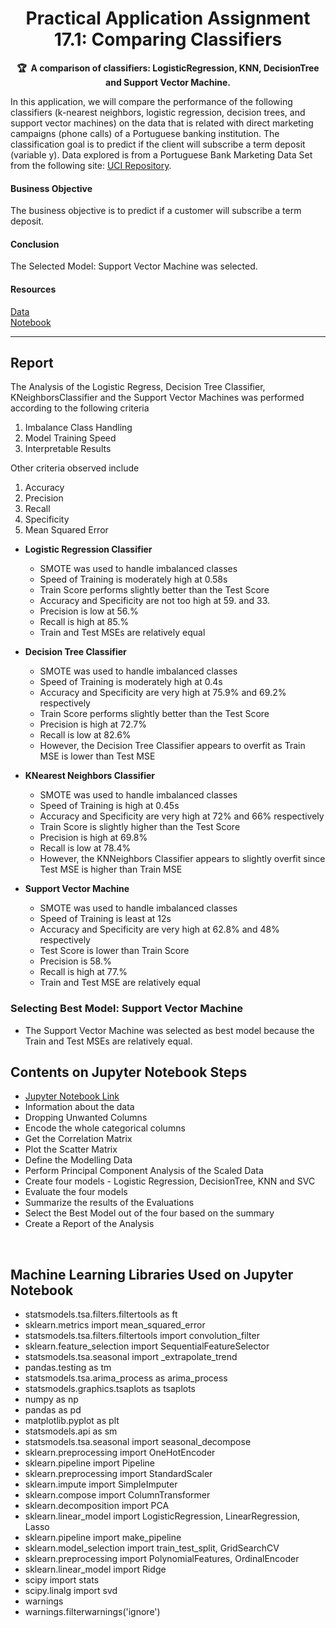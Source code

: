 <!-- markdownlint-disable --><h1 align="center">   Practical Application Assignment 17.1: Comparing Classifiers     <br></h1><p align="center">    <strong>🏆&nbsp; A comparison of classifiers: LogisticRegression, KNN, DecisionTree and Support Vector Machine.</strong></p>In this application, we will compare the performance of the following classifiers (k-nearest neighbors, logistic regression, decision trees, and support vector machines) on the data that is related with direct marketing campaigns (phone calls) of a Portuguese banking institution. The classification goal is to predict if the client will subscribe a term deposit (variable y). Data explored is from a Portuguese Bank Marketing Data Set from the following site: [UCI Repository](https://archive.ics.uci.edu/ml/datasets/bank+marketing). #### Business ObjectiveThe business objective is to predict if a customer will subscribe a term deposit.#### ConclusionThe Selected Model: Support Vector Machine was selected.#### Resources[Data](https://archive.ics.uci.edu/dataset/222/bank+marketing) <br>[Notebook](https://github.com/AtulTrikha/MarketingCampaign/blob/main/WillClientSubscribeTermDeposit.ipynb)---## ReportThe Analysis of the Logistic Regress, Decision Tree Classifier, KNeighborsClassifier and the Support Vector Machines was performed according to the following criteria1. Imbalance Class Handling2. Model Training Speed3. Interpretable ResultsOther criteria observed include1. Accuracy2. Precision3. Recall4. Specificity5. Mean Squared Error- **Logistic Regression Classifier**    - SMOTE was used to handle imbalanced classes    - Speed of Training is moderately high at 0.58s    - Train Score performs slightly better than the Test Score    - Accuracy and Specificity are not too high at 59. and 33.    - Precision is low at 56.%    - Recall is high at 85.%    - Train and Test MSEs are relatively equal- **Decision Tree Classifier**    - SMOTE was used to handle imbalanced classes    - Speed of Training is moderately high at 0.4s    - Accuracy and Specificity are very high at 75.9% and 69.2% respectively    - Train Score performs slightly better than the Test Score    - Precision is high at 72.7%    - Recall is low at 82.6%    - However, the Decision Tree Classifier appears to overfit as Train MSE is lower than Test MSE- **KNearest Neighbors Classifier**    - SMOTE was used to handle imbalanced classes    - Speed of Training is high at 0.45s    - Accuracy and Specificity are very high at 72% and 66% respectively    - Train Score is slightly higher than the Test Score    - Precision is high at 69.8%    - Recall is low at 78.4%    - However, the KNNeighbors Classifier appears to slightly overfit since Test MSE is higher than Train MSE    - **Support Vector Machine**    - SMOTE was used to handle imbalanced classes    - Speed of Training is least at 12s    - Accuracy and Specificity are very high at 62.8% and 48% respectively    - Test Score is lower than Train Score    - Precision is 58.%    - Recall is high at 77.%    - Train and Test MSE are relatively equal### Selecting Best Model: Support Vector Machine- The Support Vector Machine was selected as best model because the Train and Test MSEs are relatively equal.## Contents on Jupyter Notebook Steps- [Jupyter Notebook Link](https://github.com/AtulTrikha/MarketingCampaign/blob/main/WillClientSubscribeTermDeposit.ipynb)- Information about the data- Dropping Unwanted Columns- Encode the whole categorical columns- Get the Correlation Matrix- Plot the Scatter Matrix- Define the Modelling Data- Perform Principal Component Analysis of the Scaled Data- Create four models - Logistic Regression, DecisionTree, KNN and SVC- Evaluate the four models- Summarize the results of the Evaluations- Select the Best Model out of the four based on the summary- Create a Report of the Analysis<br>## Machine Learning Libraries Used on Jupyter Notebook- statsmodels.tsa.filters.filtertools as ft- sklearn.metrics import mean_squared_error- statsmodels.tsa.filters.filtertools import convolution_filter- sklearn.feature_selection import SequentialFeatureSelector- statsmodels.tsa.seasonal import _extrapolate_trend- pandas.testing as tm- statsmodels.tsa.arima_process as arima_process- statsmodels.graphics.tsaplots as tsaplots- numpy as np- pandas as pd- matplotlib.pyplot as plt- statsmodels.api as sm- statsmodels.tsa.seasonal import seasonal_decompose- sklearn.preprocessing import OneHotEncoder- sklearn.pipeline import Pipeline- sklearn.preprocessing import StandardScaler- sklearn.impute import SimpleImputer- sklearn.compose import ColumnTransformer- sklearn.decomposition import PCA- sklearn.linear_model import LogisticRegression, LinearRegression, Lasso- sklearn.pipeline import make_pipeline- sklearn.model_selection import train_test_split, GridSearchCV- sklearn.preprocessing import PolynomialFeatures, OrdinalEncoder- sklearn.linear_model import Ridge- scipy import stats- scipy.linalg import svd- warnings- warnings.filterwarnings('ignore')